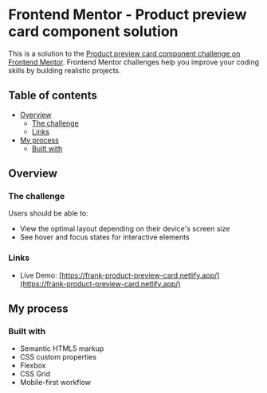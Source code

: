 # Frontend Mentor - Product preview card component solution

This is a solution to the [Product preview card component challenge on Frontend Mentor](https://www.frontendmentor.io/challenges/product-preview-card-component-GO7UmttRfa). Frontend Mentor challenges help you improve your coding skills by building realistic projects.

## Table of contents

- [Overview](#overview)
  - [The challenge](#the-challenge)
  - [Links](#links)
- [My process](#my-process)
  - [Built with](#built-with)

## Overview

### The challenge

Users should be able to:

- View the optimal layout depending on their device's screen size
- See hover and focus states for interactive elements

### Links

- Live Demo: [https://frank-product-preview-card.netlify.app/](https://frank-product-preview-card.netlify.app/)

## My process

### Built with

- Semantic HTML5 markup
- CSS custom properties
- Flexbox
- CSS Grid
- Mobile-first workflow
